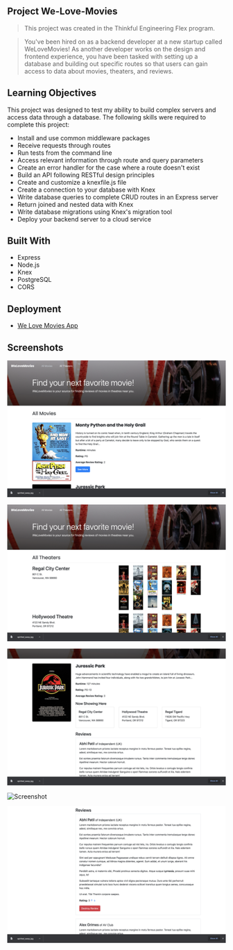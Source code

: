 ## Project We-Love-Movies

> This project was created in the Thinkful Engineering Flex program.

> You've been hired on as a backend developer at a new startup called WeLoveMovies! As another developer works on the design and frontend experience, you have been tasked with setting up a database and building out specific routes so that users can gain access to data about movies, theaters, and reviews.

## Learning Objectives

This project was designed to test my ability to build complex servers and access data through a database. The following skills were required to complete this project:

- Install and use common middleware packages
- Receive requests through routes
- Run tests from the command line
- Access relevant information through route and query parameters
- Create an error handler for the case where a route doesn't exist
- Build an API following RESTful design principles
- Create and customize a knexfile.js file
- Create a connection to your database with Knex
- Write database queries to complete CRUD routes in an Express server
- Return joined and nested data with Knex
- Write database migrations using Knex's migration tool
- Deploy your backend server to a cloud service

## Built With

- Express
- Node.js
- Knex
- PostgreSQL
- CORS

## Deployment

- [We Love Movies App](https://we-love-movies-client-one.vercel.app/)

## Screenshots

![Screenshot](./images/all_movies.png)

![Screenshot](./images/all_theaters.png)

![Screenshot](./images/movie.png)

![Screenshot](./images/now_showing.png)

![Screenshot](./images/review.png)

